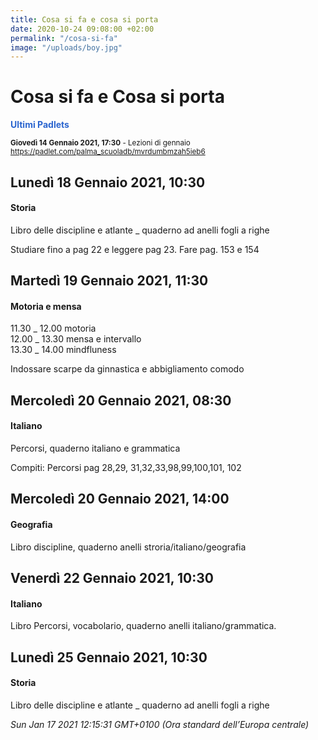 ```yaml
---
title: Cosa si fa e cosa si porta
date: 2020-10-24 09:08:00 +02:00
permalink: "/cosa-si-fa"
image: "/uploads/boy.jpg"
---
```


# Cosa si fa e Cosa si porta
<span style="color:#2B65CF">__Ultimi Padlets__</span> 

<sup>__Giovedì 14 Gennaio 2021, 17:30__ - Lezioni di gennaio
<a href="https://padlet.com/palma_scuoladb/mvrdumbmzah5ieb6" id="ow613" __is_owner="true">https://padlet.com/palma_scuoladb/mvrdumbmzah5ieb6</a>  </sup>

## Lunedì 18 Gennaio 2021, 10:30
#### Storia
Libro delle discipline e atlante _ quaderno ad anelli fogli a righe  
  
Studiare fino a pag 22 e leggere pag 23. Fare pag. 153 e 154  
## Martedì 19 Gennaio 2021, 11:30
#### Motoria e mensa
11.30 _ 12.00 motoria  
12.00 _ 13.30 mensa e intervallo  
13.30 _ 14.00 mindfluness  
  
Indossare scarpe da ginnastica e abbigliamento comodo  
## Mercoledì 20 Gennaio 2021, 08:30
#### Italiano
Percorsi, quaderno italiano e grammatica  
  
Compiti: Percorsi pag 28,29, 31,32,33,98,99,100,101, 102  
## Mercoledì 20 Gennaio 2021, 14:00
#### Geografia
Libro discipline, quaderno anelli stroria/italiano/geografia  
## Venerdì 22 Gennaio 2021, 10:30
#### Italiano
Libro Percorsi, vocabolario, quaderno anelli italiano/grammatica.  
## Lunedì 25 Gennaio 2021, 10:30
#### Storia
Libro delle discipline e atlante _ quaderno ad anelli fogli a righe  

_Sun Jan 17 2021 12:15:31 GMT+0100 (Ora standard dell’Europa centrale)_